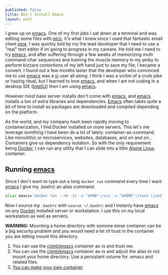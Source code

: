 ```yaml
---
published: false
title: Don't Install Emacs
layout: post
---
```

I grew up on [emacs]. One of my first jobs I sat down at a terminal and was editing some files with [pico], it's what I knew since I used that fantastic email client [pine]. I was quickly told by my the lead developer that I need to use a "real" text editor if im going to progress in my careare. He told me I need to try [emacs], and after suffering through a few weeks of memorizing multi command-char sequences and training the muscle memory in my pinky to perform bizzare contortions of my left hand just to save my file, I became a convert. I found out a few months laster that the developer who convinced me to use [emacs] was a [vi] user all along. I think I was a victim of a crule joke or hazing ritual, but I learned to love [emacs], and when I am not coding in a desktop IDE ([IntelliJ]) then I am using [emacs].

However most base server installs don't come with [emacs], and [emacs] installs a ton of extra libraries and dependencies. [Emacs] often takes quite a bit of time to install as packages are downloaded and compiled depending on the platform.

As the world, and my company hash been rapidly moving to containerization, I find Docker installed on more servers. This let's me leverage somthing I have been do a lot of lately: container-as-command. Like monolithic or microservices, websites, databases, and on and on... Containers give us dependency isolation. So with the only requirement being [Docker], I can run any utility that I can slide into a little [Alpine Linux] container.

## Running [emacs]

Since I don't want to type out a long `docker run` command every time I want [emacs] I give my .bashrc an alias command.

```bash
alias emacs='docker run --rm -it -v "$PWD":/src -v "$HOME":/root cjimti/emacs'
```

Now I source my `.bashrc` with `source ~/.bashrc` and I instanly have [emacs] on any [Docker] installed server or workstation. I use this on my local workstation as well as servers.

**WARNING:** Mounting a home directory with somone elese container can be a big security problem and you would need a lot of trust in the container you are letting mount this directory. 

1) You can use the [cjimti/emacs] container as-is and trust me.
2) You can use the [cjimti/emacs] container as-is and adjust the alias to not mount your home directory. Use a persistant volume for .emacs and related files.
3) [You can make your own container](https://github.com/cjimti/cmd-emacs).


[cjimti/emacs]: https://hub.docker.com/r/cjimti/emacs/
[emacs]: https://www.gnu.org/software/emacs/
[pico]: https://en.wikipedia.org/wiki/Pico_(text_editor)
[pine]: https://en.wikipedia.org/wiki/Pine_(email_client)
[vi]: https://en.wikipedia.org/wiki/Vi
[IntelliJ]: https://www.jetbrains.com/
[Docker]: https://www.docker.com/
[Alpine Linux]: https://alpinelinux.org/